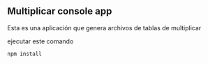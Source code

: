 

## Multiplicar console app

Esta es una aplicación que genera archivos de tablas de 
multiplicar

ejecutar este comando 

```
npm install
```